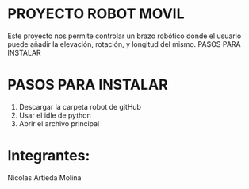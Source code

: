 # PROYECTO ROBOT MOVIL
Este proyecto nos permite controlar un brazo robótico donde el usuario puede añadir la elevación, rotación, y longitud del mismo.
PASOS PARA INSTALAR
# PASOS PARA INSTALAR
1.	Descargar la carpeta robot de gitHub
2.	Usar el idle de python
3.	Abrir el archivo principal 

# Integrantes:
Nicolas Artieda Molina
